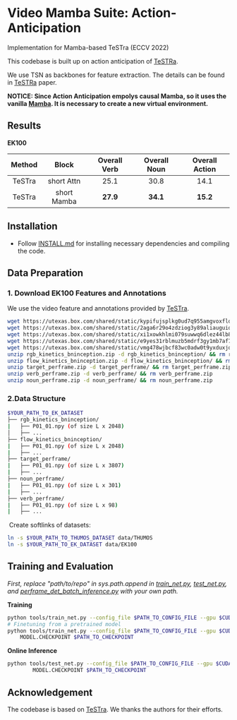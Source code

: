 # Video Mamba Suite: Action-Anticipation
Implementation for Mamba-based TeSTra (ECCV 2022) 

This codebase is built up on action anticipation of [TeSTRa](https://arxiv.org/abs/2209.09236).


We use TSN as backbones for feature extraction. The details can be found in [TeSTRa](https://arxiv.org/abs/2209.09236) paper.

**NOTICE: Since Action Anticipation empolys causal Mamba, so it uses the vanilla [Mamba](https://github.com/state-spaces/mamba). It is necessary to create a new virtual environment.**


## Results 

**EK100**

|Method | Block | Overall Verb | Overall Noun | Overall Action |
|:----:|:-----:|:----------------:|:-------:|:-------:|
|TeSTra | short Attn | 25.1 | 30.8 | 14.1 |
|TeSTra | short Mamba | **27.9** | **34.1** | **15.2** |

## Installation
* Follow [INSTALL.md](./INSTALL.md) for installing necessary dependencies and compiling the code.
## Data Preparation
### 1. Download EK100 Features and Annotations

We use the video feature and annotations provided by [TeSTra](https://github.com/zhaoyue-zephyrus/TeSTra).

```bash
wget https://utexas.box.com/shared/static/kypifujsplkg0ud7q955amgvoxflqzx5.zip -O rgb_kinetics_bninception.zip
wget https://utexas.box.com/shared/static/2aga6r29o4zdziog3y89aliauguiqhmn.zip -O flow_kinetics_bninception.zip
wget https://utexas.box.com/shared/static/xi1xowkhlmi079suwwq6dlez44lb846e.zip -O target_perframe.zip
wget https://utexas.box.com/shared/static/e9yes31rblmuzb5mdrf3gy1mb7af7a63.zip -O verb_perframe.zip
wget https://utexas.box.com/shared/static/vmg478wjbcf83wc0adw0t9yxduxjqna9.zip -O noun_perframe.zip
unzip rgb_kinetics_bninception.zip -d rgb_kinetics_bninception/ && rm rgb_kinetics_bninception.zip
unzip flow_kinetics_bninception.zip -d flow_kinetics_bninception/ && rm flow_kinetics_bninception.zip
unzip target_perframe.zip -d target_perframe/ && rm target_perframe.zip
unzip verb_perframe.zip -d verb_perframe/ && rm verb_perframe.zip
unzip noun_perframe.zip -d noun_perframe/ && rm noun_perframe.zip
```


### 2.Data Structure

```bash
$YOUR_PATH_TO_EK_DATASET
├── rgb_kinetics_bninception/
|   ├── P01_01.npy (of size L x 2048)
│   ├── ...
├── flow_kinetics_bninception/
|   ├── P01_01.npy (of size L x 2048)
|   ├── ...
├── target_perframe/
|   ├── P01_01.npy (of size L x 3807)
|   ├── ...
├── noun_perframe/
|   ├── P01_01.npy (of size L x 301)
|   ├── ...
├── verb_perframe/
|   ├── P01_01.npy (of size L x 98)
|   ├── ...
```

​	Create softlinks of datasets:
```bash
ln -s $YOUR_PATH_TO_THUMOS_DATASET data/THUMOS
ln -s $YOUR_PATH_TO_EK_DATASET data/EK100
```



## Training and Evaluation
*First, replace "path/to/repo" in sys.path.append in [train_net.py](tools/train_net.py),  [test_net.py](tools/test_net.py), and [perframe_det_batch_inference.py](src/rekognition_online_action_detection/engines/base_inferences/perframe_det_batch_inference.py) with your own path.*

**Training**

```bash
python tools/train_net.py --config_file $PATH_TO_CONFIG_FILE --gpu $CUDA_VISIBLE_DEVICES
# Finetuning from a pretrained model
python tools/train_net.py --config_file $PATH_TO_CONFIG_FILE --gpu $CUDA_VISIBLE_DEVICES \
    MODEL.CHECKPOINT $PATH_TO_CHECKPOINT
```

**Online Inference**

```bash
python tools/test_net.py --config_file $PATH_TO_CONFIG_FILE --gpu $CUDA_VISIBLE_DEVICES \
        MODEL.CHECKPOINT $PATH_TO_CHECKPOINT
```


## Acknowledgement

The codebase is based on [TeSTra](https://github.com/zhaoyue-zephyrus/TeSTra).
We thanks the authors for their efforts.